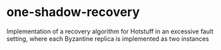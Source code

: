 # one-shadow-recovery
Implementation of a recovery algorithm for Hotstuff in an excessive fault setting, where each Byzantine replica is implemented as two instances
